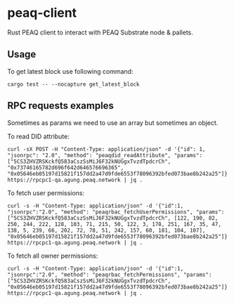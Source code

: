 # peaq-client

Rust PEAQ client to interact with PEAQ Substrate node & pallets.

## Usage

To get latest block use following command:

```shell
cargo test -- --nocapture get_latest_block
```

## RPC requests examples

Sometimes as params we need to use an array but sometimes an object.

To read DID attribute:

```shell
curl -sX POST -H "Content-Type: application/json" -d '{"id": 1, "jsonrpc": "2.0", "method": "peaqdid_readAttribute", "params": ["5CS3ZHVZRSKckfQ583aCszSsMiJ6F32kNUGgxTvzdTpdcrCh", "0x73746165782d696f642d646576696365", "0x05646eb05197d15821f157dd2a47d9fde6553f78096392bfed073bae8b242a25"]}' https://rpcpc1-qa.agung.peaq.network | jq .
```

To fetch user permissions:

```shell
curl -s -H "Content-Type: application/json" -d '{"id":1, "jsonrpc":"2.0", "method": "peaqrbac_fetchUserPermissions", "params": ["5CS3ZHVZRSKckfQ583aCszSsMiJ6F32kNUGgxTvzdTpdcrCh", [122, 190, 82, 250, 244, 222, 128, 103, 71, 215, 50, 122, 3, 178, 251, 167, 35, 47, 138, 5, 239, 66, 202, 72, 78, 51, 242, 157, 60, 181, 104, 107], "0x05646eb05197d15821f157dd2a47d9fde6553f78096392bfed073bae8b242a25"]}' https://rpcpc1-qa.agung.peaq.network | jq .
```

To fetch all owner permissions:

```shell
curl -s -H "Content-Type: application/json" -d '{"id":1, "jsonrpc":"2.0", "method": "peaqrbac_fetchPermissions", "params": ["5CS3ZHVZRSKckfQ583aCszSsMiJ6F32kNUGgxTvzdTpdcrCh", "0x05646eb05197d15821f157dd2a47d9fde6553f78096392bfed073bae8b242a25"]}' https://rpcpc1-qa.agung.peaq.network | jq .
```
